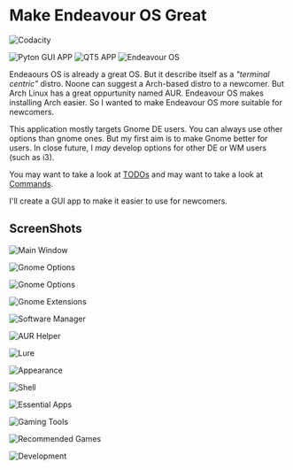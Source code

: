 # Make Endeavour OS Great

![Codacity](https://app.codacy.com/project/badge/Grade/bb3500c728344ef898cb6c66bc356f00)

![Pyton GUI APP](https://img.shields.io/badge/Python-3776AB?logo=python&logoColor=white&style=for-the-badge)
![QT5 APP](https://img.shields.io/badge/QT-41CD52?logo=qt&logoColor=white&style=for-the-badge)
![Endeavour OS](https://img.shields.io/badge/Endeavour_OS-7e3dbc?logo=linux&logoColor=white&style=for-the-badge)

Endeaours OS is already a great OS. But it describe itself as a *"terminal centric"* distro. Noone can suggest a Arch-based distro to a newcomer. But Arch Linux has a great oppurtunity named AUR. Endeavour OS makes installing Arch easier. So I wanted to make Endeavour OS more suitable for newcomers.

This application mostly targets Gnome DE users. You can always use other options than gnome ones. But my first aim is to make Gnome better for users. In close future, I *may* develop options for other DE or WM users (such as i3).

You may want to take a look at [TODOs](TODOs.md)
and may want to take a look at [Commands](Commands.md).

I'll create a GUI app to make it easier to use for newcomers.

## ScreenShots

![Main Window](Screenshots/mainpage.png)

![Gnome Options](Screenshots/gnomesettings.png)

![Gnome Options](Screenshots/gnomesettings2.png)

![Gnome Extensions](Screenshots/gnomeextensions.png)

![Software Manager](Screenshots/pamac.png)

![AUR Helper](Screenshots/aurhelper.png)

![Lure](Screenshots/lure.png)

![Appearance](Screenshots/appearance.png)

![Shell](Screenshots/shell.png)

![Essential Apps](Screenshots/essentials.png)

![Gaming Tools](Screenshots/gaming.png)

![Recommended Games](Screenshots/games.png)

![Development](Screenshots/development.png)

